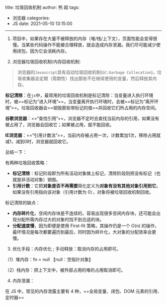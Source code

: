 title: 垃圾回收机制
author: 熊 超
tags:
  - 浏览器
categories:
  - JS
date: 2021-05-10 13:15:00
---
<!--more-->

1. 项目中，如果存在大量不被释放的内存（堆/栈/上下文），页面性能会变得很慢。当某些代码操作不能被合理释放，就会造成内存泄漏。我们尽可能减少使用闭包，因为它会消耗内存。



2. 浏览器垃圾回收机制/内存回收机制:

> 浏览器的`Javascript`具有自动垃圾回收机制(`GC:Garbage Collecation`)，垃圾收集器会定期（周期性）找出那些不在继续使用的变量，然后释放其内存。

**标记清除**：在`js`中，最常用的垃圾回收机制是标记清除：当变量进入执行环境时，被==标记为“进入环境”==，当变量离开执行环境时，会被==标记为“离开环境”==。垃圾回收器会==销毁那些带标记的值==并回收它们所占用的内存空间。

**谷歌浏览器**：==“查找引用”==，浏览器不定时去查找当前内存的引用，如果没有被占用了，浏览器会回收它；如果被占用，就不能回收。

**IE浏览器**：==“引用计数法”==，当前内存被占用一次，计数累加1次，移除占用就减1，减到0时，浏览器就回收它。



总结一下：

有两种垃圾回收策略：

- **标记清除**：标记阶段即为所有活动对象做上标记，清除阶段则把没有标记（也就是非活动对象）销毁。
- **引用计数**：它把**对象是否不再需要**简化定义为**对象有没有其他对象引用到它**。如果没有引用指向该对象（引用计数为 0），对象将被垃圾回收机制回收。

标记清除的缺点：

- **内存碎片化**，空闲内存块是不连续的，容易出现很多空闲内存块，还可能会出现分配所需内存过大的对象时找不到合适的块。
- **分配速度慢**，因为即便是使用 First-fit 策略，其操作仍是一个 O(n) 的操作，最坏情况是每次都要遍历到最后，同时因为碎片化，大对象的分配效率会更慢。





3. 优化手段：内存优化 ; 手动释放：取消内存的占用即可。

（1）堆内存：fn = null 【null：空指针对象】

（2）栈内存：把上下文中，被外部占用的堆的占用取消即可。



4. 内存泄漏：

在 JS 中，常见的内存泄露主要有 4 种，==全局变量、闭包、DOM 元素的引用、定时器==
